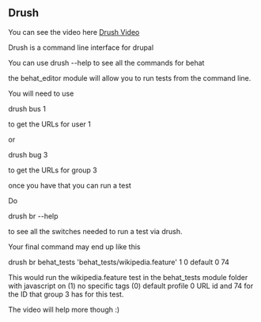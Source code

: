 ## Drush


You can see the video here 
[Drush Video](http://youtu.be/bFx3pxPkvVo)

Drush is a command line interface for drupal

You can use drush --help to see all the commands for behat

the behat_editor module will allow you to run tests from the command line.

You will need to use

drush bus 1 

to get the URLs for user 1

or

drush bug 3

to get the URLs for group 3

once you have that you can run a test


Do 

drush br --help 

to see all the switches needed to run a test via drush.


Your final command may end up like this


drush br behat_tests 'behat_tests/wikipedia.feature' 1 0 default 0 74

This would run the wikipedia.feature test in the behat_tests module folder with javascript on (1) no specific tags (0) default profile 0 URL id and 74 for the ID that group 3 has for this test.

The video will help more though :)